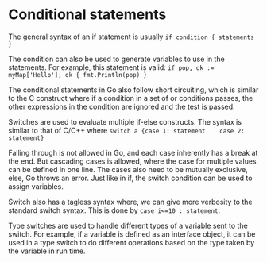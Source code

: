 # Conditional statements

The general syntax of an if statement is usually
`if condition { statements }`

The condition can also be used to generate variables to use in the statements. For example, this statement is valid:
`if pop, ok := myMap['Hello']; ok { fmt.Println(pop) }`

The conditional statements in Go also follow short circuiting, which is similar to the C construct where if a condition in a set of or conditions passes, the other expressions in the condition are ignored and the test is passed.

Switches are used to evaluate multiple if-else constructs. The syntax is similar to that of C/C++ where
`switch a {case 1: statement    case 2: statement}`

Falling through is not allowed in Go, and each case inherently has a break at the end. But cascading cases is allowed, where the case for multiple values can be defined in one line.
The cases also need to be mutually exclusive, else, Go throws an error.
Just like in if, the switch condition can be used to assign variables. 

Switch also has a tagless syntax where, we can give more verbosity to the standard switch syntax. This is done by `case i<=10 : statement`.

Type switches are used to handle different types of a variable sent to the switch. For example, if a variable is defined as an interface object, it can be used in a type switch to do different operations based on the type taken by the variable in run time.
